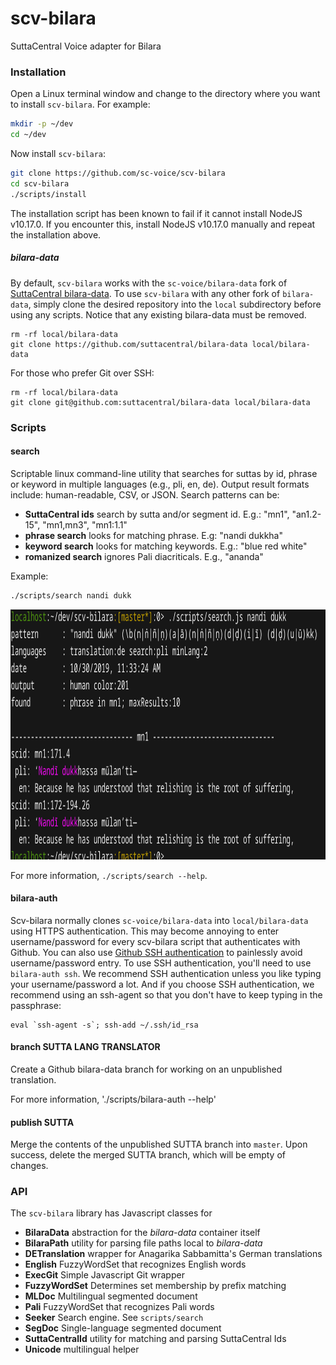 # scv-bilara
SuttaCentral Voice adapter for Bilara

### Installation
Open a Linux terminal window and change to the directory
where you want to install `scv-bilara`. For example:

```bash
mkdir -p ~/dev
cd ~/dev
```

Now install `scv-bilara`:

```bash
git clone https://github.com/sc-voice/scv-bilara
cd scv-bilara
./scripts/install
```

The installation script has been known to fail if it cannot install 
NodeJS v10.17.0. If you encounter this, install NodeJS v10.17.0 manually
and repeat the installation above.

##### bilara-data
By default, `scv-bilara` works with the `sc-voice/bilara-data` fork of 
[SuttaCentral bilara-data](https://github.com/suttacentral/bilara-data). 
To use `scv-bilara` with any other fork of `bilara-data`, simply clone
the desired repository into the `local` subdirectory before using any scripts. Notice that
any existing bilara-data must be removed.

```
rm -rf local/bilara-data
git clone https://github.com/suttacentral/bilara-data local/bilara-data
```

For those who prefer Git over SSH:

```
rm -rf local/bilara-data
git clone git@github.com:suttacentral/bilara-data local/bilara-data
```

### Scripts

#### search
Scriptable linux command-line utility that 
searches for suttas by id, phrase or keyword in multiple languages
(e.g., pli, en, de). Output result formats include: human-readable, 
CSV, or JSON. Search patterns can be:

* **SuttaCentral ids** search by sutta and/or segment id. E.g.: "mn1", "an1.2-15", "mn1,mn3", "mn1:1.1"
* **phrase search** looks for matching phrase. E.g: "nandi dukkha"
* **keyword search** looks for matching keywords. E.g.: "blue red white"
* **romanized search** ignores Pali diacriticals. E.g., "ananda"

Example:

```bash
./scripts/search nandi dukk
```

<a href="https://raw.githubusercontent.com/sc-voice/scv-bilara/master/src/assets/search-nandi.png">
<img src="https://raw.githubusercontent.com/sc-voice/scv-bilara/master/src/assets/search-nandi.png" height=400px></a>

For more information, `./scripts/search --help`.

#### bilara-auth
Scv-bilara normally clones `sc-voice/bilara-data` into `local/bilara-data` 
using HTTPS authentication. This may become annoying to enter username/password
for every scv-bilara script that authenticates with Github. You can also use
[Github SSH authentication](https://help.github.com/en/github/authenticating-to-github/connecting-to-github-with-ssh)
to painlessly avoid username/password entry. To use SSH authentication,
you'll need to use `bilara-auth ssh`. We recommend SSH authentication
unless you like typing your username/password a lot.
And if you choose SSH authentication, we recommend using an ssh-agent
so that you don't have to keep typing in the passphrase:

```
eval `ssh-agent -s`; ssh-add ~/.ssh/id_rsa
```

#### branch SUTTA LANG TRANSLATOR
Create a Github bilara-data branch for working on an unpublished translation.

For more information, './scripts/bilara-auth --help'

#### publish SUTTA
Merge the contents of the unpublished SUTTA branch into `master`. 
Upon success, delete the merged SUTTA branch, which will be empty of changes.

### API
The `scv-bilara` library has Javascript classes for

* **BilaraData** abstraction for the *bilara-data* container itself
* **BilaraPath** utility for parsing file paths local to *bilara-data*
* **DETranslation** wrapper for Anagarika Sabbamitta's German translations
* **English** FuzzyWordSet that recognizes English words
* **ExecGit** Simple Javascript Git wrapper
* **FuzzyWordSet** Determines set membership by prefix matching
* **MLDoc** Multilingual segmented document
* **Pali** FuzzyWordSet that recognizes Pali words
* **Seeker** Search engine. See `scripts/search`
* **SegDoc** Single-language segmented document
* **SuttaCentralId** utility for matching and parsing SuttaCentral Ids
* **Unicode** multilingual helper

